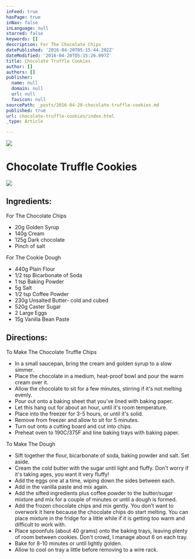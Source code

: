```yaml
---
inFeed: true
hasPage: true
inNav: false
inLanguage: null
starred: false
keywords: []
description: For The Chocolate Chips
datePublished: '2016-04-20T05:15:44.202Z'
dateModified: '2016-04-20T05:15:26.097Z'
title: Chocolate Truffle Cookies
author: []
authors: []
publisher:
  name: null
  domain: null
  url: null
  favicon: null
sourcePath: _posts/2016-04-20-chocolate-truffle-cookies.md
published: true
url: chocolate-truffle-cookies/index.html
_type: Article

---
```

![](https://the-grid-user-content.s3-us-west-2.amazonaws.com/c49c8120-f9ac-4af9-9a9f-dba3aca0133f.jpg)

# Chocolate Truffle Cookies
![](https://the-grid-user-content.s3-us-west-2.amazonaws.com/54c32df4-990f-4d42-a5f8-a51f9fd67aa8.jpg)

## Ingredients:

For The Chocolate Chips

* 20g Golden Syrup
* 140g Cream
* 125g Dark chocolate
* Pinch of salt

For The Cookie Dough

* 440g Plain Flour
* 1/2 tsp Bicarbonate of Soda
* 1 tsp Baking Powder
* 5g Salt
* 1/2 tsp Coffee Powder
* 230g Unsalted Butter- cold and cubed
* 520g Caster Sugar
* 2 Large Eggs
* 15g Vanilla Bean Paste

## Directions:

To Make The Chocolate Truffle Chips

* In a small saucepan, bring the cream and golden syrup to a slow simmer.
* Place the chocolate in a medium, heat-proof bowl and pour the warm cream over it.
* Allow the chocolate to sit for a few minutes, stirring if it's not melting evenly.
* Pour out onto a baking sheet that you've lined with baking paper.
* Let this hang out for about an hour, until it's room temperature.
* Place into the freezer for 3-5 hours, or until it's solid.
* Remove from freezer and allow to sit for 5 minutes.
* Turn out onto a cutting board and cut into chips.
* Preheat oven to 190C/375F and line baking trays with baking paper.

To Make The Dough

* Sift together the flour, bicarbonate of soda, baking powder and salt. Set aside.
* Cream the cold butter with the sugar until light and fluffy. Don't worry if it's taking ages, you want it very fluffy!
* Add the eggs one at a time, wiping down the sides between each.
* Add in the vanilla paste and mix again.
* Add the sifted ingredients plus coffee powder to the butter/sugar mixture and mix for a couple of minutes or until a dough is formed.
* Add the frozen chocolate chips and mix gently. You don't want to overwork it here because the chocolate chips do start melting. You can place mixture in the fridge for a little while if it is getting too warm and difficult to work with.
* Place spoonfuls (about 40 grams) onto the baking trays, leaving plenty of room between cookies. Don't crowd, I manage about 6 on each tray.
* Bake for 8-10 minutes or until lightly golden.
* Allow to cool on tray a little before removing to a wire rack.